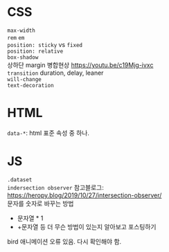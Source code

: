 # CSS

`max-width` <br/>
`rem` `em` <br/>
`position: sticky` vs `fixed` <br/>
`position: relative` <br/>
`box-shadow` <br/>
상하단 margin 병합현상 https://youtu.be/c19Mjg-ivxc <br/>
`transition` duration, delay, leaner <br/>
`will-change` <br/>
`text-decoration` <br/>

# HTML

`data-*`: html 표준 속성 중 하나. <br/>

# JS

`.dataset`<br/>
`indersection observer` 참고블로그: https://heropy.blog/2019/10/27/intersection-observer/ <br/>
문자를 숫자로 바꾸는 방법

- 문자열 \* 1
- +문자열
  등 더 무슨 방법이 있는지 알아보고 포스팅하기

bird 애니메이션 오류 있음. 다시 확인해야 함.
